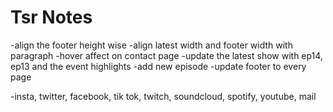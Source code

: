 # Tsr Notes

-align the footer height wise
-align latest width and footer width with paragraph
-hover affect on contact page
-update the latest show with ep14, ep13 and the event highlights
-add new episode
-update footer to every page 

-insta, twitter, facebook, tik tok, twitch, soundcloud, spotify, youtube, mail
